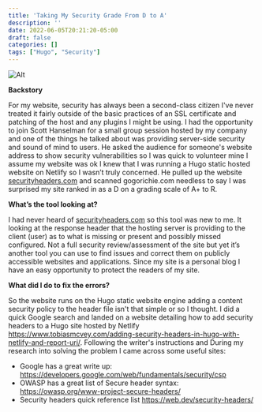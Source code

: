 ```yaml
---
title: 'Taking My Security Grade From D to A'
description: ''
date: 2022-06-05T20:21:20-05:00
draft: false
categories: []
tags: ["Hugo", "Security"]
---
```


![Alt](https://gogorichiesitefiles.blob.core.windows.net/publicfiles/a-cert.jpg)

**Backstory**

For my website, security has always been a second-class citizen I've never treated it fairly outside of the basic practices of an SSL certificate and patching of the host and any plugins I might be using. I had the opportunity to join Scott Hanselman for a small group session hosted by my company and one of the things he talked about was providing server-side security and sound of mind to users. He asked the audience for someone's website address to show security vulnerabilities so I was quick to volunteer mine I assume my website was ok I knew that I was running a Hugo static hosted website on Netlify so I wasn’t truly concerned. He pulled up the website [securityheaders.com](http://www.securityheaders.com) and scanned gogorichie.com needless to say I was surprised my site ranked in as a D on a grading scale of A+ to R.

**What’s the tool looking at?**

I had never heard of [securityheaders.com](http://www.securityheaders.com) so this tool was new to me. It looking at the response header that the hosting server is providing to the client (user) as to what is missing or present and possibly missed configured. Not a full security review/assessment of the site but yet it’s another tool you can use to find issues and correct them on publicly accessible websites and applications. Since my site is a personal blog I have an easy opportunity to protect the readers of my site.

**What did I do to fix the errors?**

So the website runs on the Hugo static website engine adding a content security policy to the header file isn't that simple or so I thought. I did a quick Google search and landed on a website detailing how to add security headers to a Hugo site hosted by Netlify <https://www.tobiasmcvey.com/adding-security-headers-in-hugo-with-netlify-and-report-uri/>. Following the writer's instructions and During my research into solving the problem I came across some useful sites:

- Google has a great write up: <https://developers.google.com/web/fundamentals/security/csp>
- OWASP has a great list of Secure header syntax: <https://owasp.org/www-project-secure-headers/>
- Security headers quick reference list <https://web.dev/security-headers/>
